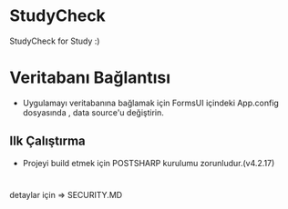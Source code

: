 # StudyCheck
StudyCheck for Study :)

# Veritabanı Bağlantısı

- Uygulamayı veritabanına bağlamak için FormsUI içindeki App.config dosyasında , data source'u değiştirin.

## Ilk Çalıştırma
- Projeyi build etmek için POSTSHARP kurulumu zorunludur.(v4.2.17)
#
detaylar için => SECURITY.MD 
